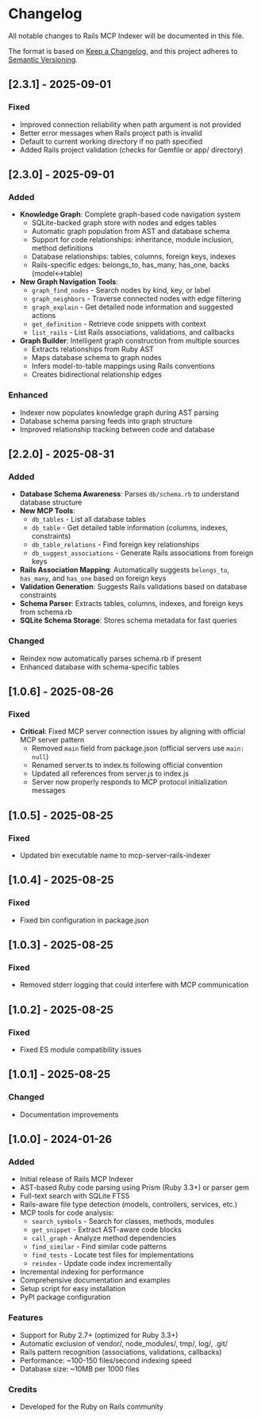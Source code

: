 # Changelog

All notable changes to Rails MCP Indexer will be documented in this file.

The format is based on [Keep a Changelog](https://keepachangelog.com/en/1.0.0/),
and this project adheres to [Semantic Versioning](https://semver.org/spec/v2.0.0.html).

## [2.3.1] - 2025-09-01

### Fixed
- Improved connection reliability when path argument is not provided
- Better error messages when Rails project path is invalid
- Default to current working directory if no path specified
- Added Rails project validation (checks for Gemfile or app/ directory)

## [2.3.0] - 2025-09-01

### Added
- **Knowledge Graph**: Complete graph-based code navigation system
  - SQLite-backed graph store with nodes and edges tables
  - Automatic graph population from AST and database schema
  - Support for code relationships: inheritance, module inclusion, method definitions
  - Database relationships: tables, columns, foreign keys, indexes
  - Rails-specific edges: belongs_to, has_many, has_one, backs (model↔table)
- **New Graph Navigation Tools**:
  - `graph_find_nodes` - Search nodes by kind, key, or label
  - `graph_neighbors` - Traverse connected nodes with edge filtering
  - `graph_explain` - Get detailed node information and suggested actions
  - `get_definition` - Retrieve code snippets with context
  - `list_rails` - List Rails associations, validations, and callbacks
- **Graph Builder**: Intelligent graph construction from multiple sources
  - Extracts relationships from Ruby AST
  - Maps database schema to graph nodes
  - Infers model-to-table mappings using Rails conventions
  - Creates bidirectional relationship edges

### Enhanced
- Indexer now populates knowledge graph during AST parsing
- Database schema parsing feeds into graph structure
- Improved relationship tracking between code and database

## [2.2.0] - 2025-08-31

### Added
- **Database Schema Awareness**: Parses `db/schema.rb` to understand database structure
- **New MCP Tools**:
  - `db_tables` - List all database tables
  - `db_table` - Get detailed table information (columns, indexes, constraints)
  - `db_table_relations` - Find foreign key relationships
  - `db_suggest_associations` - Generate Rails associations from foreign keys
- **Rails Association Mapping**: Automatically suggests `belongs_to`, `has_many`, and `has_one` based on foreign keys
- **Validation Generation**: Suggests Rails validations based on database constraints
- **Schema Parser**: Extracts tables, columns, indexes, and foreign keys from schema.rb
- **SQLite Schema Storage**: Stores schema metadata for fast queries

### Changed
- Reindex now automatically parses schema.rb if present
- Enhanced database with schema-specific tables

## [1.0.6] - 2025-08-26

### Fixed
- **Critical**: Fixed MCP server connection issues by aligning with official MCP server pattern
  - Removed `main` field from package.json (official servers use `main: null`)
  - Renamed server.ts to index.ts following official convention
  - Updated all references from server.js to index.js
  - Server now properly responds to MCP protocol initialization messages

## [1.0.5] - 2025-08-25

### Fixed
- Updated bin executable name to mcp-server-rails-indexer

## [1.0.4] - 2025-08-25

### Fixed
- Fixed bin configuration in package.json

## [1.0.3] - 2025-08-25

### Fixed
- Removed stderr logging that could interfere with MCP communication

## [1.0.2] - 2025-08-25

### Fixed
- Fixed ES module compatibility issues

## [1.0.1] - 2025-08-25

### Changed
- Documentation improvements

## [1.0.0] - 2024-01-26

### Added
- Initial release of Rails MCP Indexer
- AST-based Ruby code parsing using Prism (Ruby 3.3+) or parser gem
- Full-text search with SQLite FTS5
- Rails-aware file type detection (models, controllers, services, etc.)
- MCP tools for code analysis:
  - `search_symbols` - Search for classes, methods, modules
  - `get_snippet` - Extract AST-aware code blocks
  - `call_graph` - Analyze method dependencies
  - `find_similar` - Find similar code patterns
  - `find_tests` - Locate test files for implementations
  - `reindex` - Update code index incrementally
- Incremental indexing for performance
- Comprehensive documentation and examples
- Setup script for easy installation
- PyPI package configuration

### Features
- Support for Ruby 2.7+ (optimized for Ruby 3.3+)
- Automatic exclusion of vendor/, node_modules/, tmp/, log/, .git/
- Rails pattern recognition (associations, validations, callbacks)
- Performance: ~100-150 files/second indexing speed
- Database size: ~10MB per 1000 files

### Credits
- Developed for the Ruby on Rails community